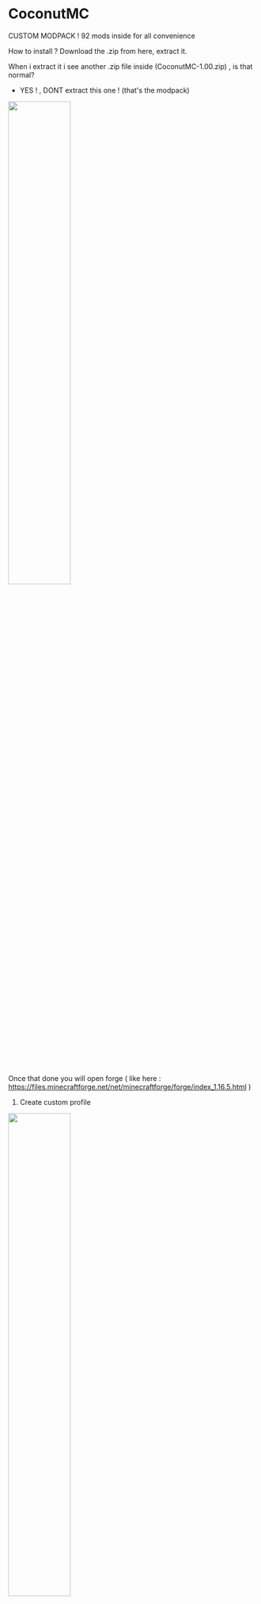 # CoconutMC

CUSTOM MODPACK ! 92 mods inside for all convenience 

How to install ? 
Download the .zip from here, extract it. 

When i extract it i see another .zip file inside (CoconutMC-1.00.zip) , is that normal?
- YES ! , DONT extract this one ! (that's the modpack)
<img src="https://user-images.githubusercontent.com/74218901/132997629-dcbf8c93-c514-4090-865e-fcf889155573.png" width=50% height=50%>

Once that done you will open forge ( like here : https://files.minecraftforge.net/net/minecraftforge/forge/index_1.16.5.html )
1) Create custom profile
<img src="https://user-images.githubusercontent.com/74218901/132997638-96aff75e-47e5-46d1-8bf5-42b7a2ca4be9.png" width=50% height=50%>

2) import

<img src="https://user-images.githubusercontent.com/74218901/132997641-0221fffd-413f-4917-9659-fe48e9fe2f5e.png" width=50% height=50%>

3) take coconutMC-1.00.zip and that's it!
<img src="https://user-images.githubusercontent.com/74218901/132997645-df0b7e3c-b891-4b41-8ada-0543e3083271.png" width=50% height=50%>




Hey , i got a weird error , error 0 and crash logs tells me : Failed to write core dump. Minidumps are not enabled by default on client versions of Windows , what to do?

[follow this link , you'll thank me later](https://appuals.com/minecraft-failed-core-dump/)
 

